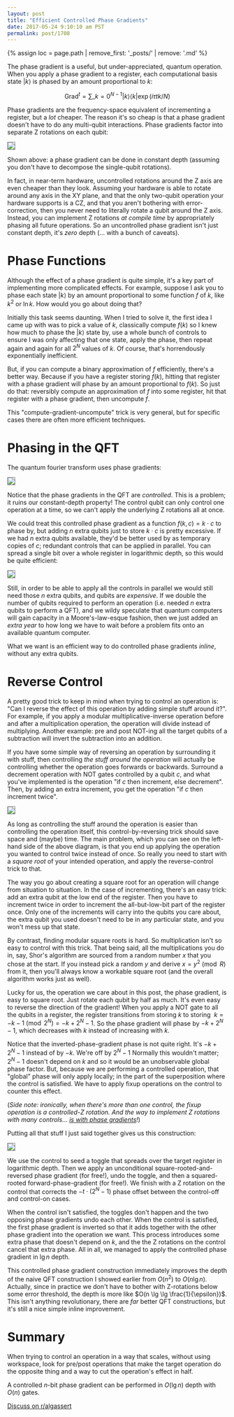 ```yaml
---
layout: post
title: "Efficient Controlled Phase Gradients"
date: 2017-05-24 9:10:10 am PST
permalink: post/1708
---
```


{% assign loc = page.path | remove_first: '_posts/' | remove: '.md' %}

The phase gradient is a useful, but under-appreciated, quantum operation.
When you apply a phase gradient to a register, each computational basis state $|k\rangle$ is phased by an amount proportional to $k$:

$$\text{Grad}^t = \sum\_{k=0}^{N-1} |k\rangle \langle k| \exp(i \tau t k / N)$$

Phase gradients are the frequency-space equivalent of incrementing a register, but a *lot* cheaper.
The reason it's so cheap is that a phase gradient doesn't have to do any multi-qubit interactions.
Phase gradients factor into separate Z rotations on each qubit:

<img style="max-width:100%; border:1px solid gray;" src="/assets/{{ loc }}/gradient.png"/>

Shown above: a phase gradient can be done in constant depth (assuming you don't have to decompose the single-qubit rotations).

In fact, in near-term hardware, uncontrolled rotations around the Z axis are even cheaper than they look.
Assuming your hardware is able to rotate around any axis in the XY plane, and that the only two-qubit operation your hardware supports is a CZ, and that you aren't bothering with error-correction, then you never need to literally rotate a qubit around the Z axis.
Instead, you can implement Z rotations *at compile time* by appropriately phasing all future operations.
So an uncontrolled phase gradient isn't just constant depth, it's *zero* depth (... with a bunch of caveats).

# Phase Functions

Although the effect of a phase gradient is quite simple, it's a key part of implementing more complicated effects.
For example, suppose I ask you to phase each state $|k\rangle$ by an amount proportional to some function $f$ of $k$, like $k^2$ or $\ln k$.
How would you go about doing that?

Initially this task seems daunting.
When I tried to solve it, the first idea I came up with was to pick a value of $k$, classically compute $f(k)$ so I knew how much to phase the $|k\rangle$ state by, use a whole bunch of controls to ensure I was only affecting that one state, apply the phase, then repeat again and again for all $2^N$ values of $k$.
Of course, that's horrendously exponentially inefficient.

But, if you can compute a binary approximation of $f$ efficiently, there's a better way.
Because if you have a register storing $f(k)$, hitting that register with a phase gradient will phase by an amount proportional to $f(k)$.
So just do that: reversibly compute an approximation of $f$ into some register, hit that register with a phase gradient, then uncompute $f$.

This "compute-gradient-uncompute" trick is very general, but for specific cases there are often more efficient techniques.

# Phasing in the QFT

The quantum fourier transform uses phase gradients:

<img style="max-width:100%; border:1px solid gray;" src="/assets/{{ loc }}/qft-with-gradients.png"/>

Notice that the phase gradients in the QFT are *controlled*.
This is a problem; it ruins our constant-depth property!
The control qubit can only control one operation at a time, so we can't apply the underlying Z rotations all at once.

We could treat this controlled phase gradient as a function $f(k, c) = k \cdot c$ to phase by, but adding $n$ extra qubits just to store $k \cdot c$ is pretty excessive.
If we had $n$ extra qubits available, they'd be better used by as temporary copies of $c$; redundant controls that can be applied in parallel.
You can spread a single bit over a whole register in logarithmic depth, so this would be quite efficient:

<img style="max-width:100%; border:1px solid gray;" src="/assets/{{ loc }}/spread-cnot.png"/>

Still, in order to be able to apply all the controls in parallel we would still need those $n$ extra qubits, and qubits are *expensive*.
If we double the number of qubits required to perform an operation (i.e. needed $n$ extra qubits to perform a QFT), and we wildy speculate that quantum computers will gain capacity in a Moore's-law-esque fashion, then we just added an *extra year* to how long we have to wait before a problem fits onto an available quantum computer.

What we want is an efficient way to do controlled phase gradients *inline*, without any extra qubits.


# Reverse Control

A pretty good trick to keep in mind when trying to control an operation is: "Can I reverse the effect of this operation by adding simple stuff around it?".
For example, if you apply a modular multiplicative-inverse operation before and after a multiplication operation, the operation will divide instead of multiplying.
Another example: pre and post NOT-ing all the target qubits of a subtraction will invert the subtraction into an addition.

If you have some simple way of reversing an operation by surrounding it with stuff, then controlling *the stuff around the operation* will actually be controlling whether the operation goes forwards or backwards.
Surround a decrement operation with NOT gates controlled by a qubit $c$, and what you've implemented is the operation "if $c$ then increment, else decrement".
Then, by adding an extra increment, you get the operation "if $c$ then increment twice".

<img style="max-width:100%; border:1px solid gray;" src="/assets/{{ loc }}/controlled-double-increment.png"/>

As long as controlling the stuff around the operation is easier than controlling the operation itself, this control-by-reversing trick should save space and (maybe) time.
The main problem, which you can see on the left-hand side of the above diagram, is that you end up applying the operation you wanted to control twice instead of once.
So really you need to start with a *square root* of your intended operation, and apply the reverse-control trick to that.

The way you go about creating a square root for an operation will change from situation to situation.
In the case of incrementing, there's an easy trick: add an extra qubit at the low end of the register.
Then you have to increment twice in order to increment the all-but-low-bit part of the register once.
Only one of the increments will carry into the qubits you care about, the extra qubit you used doesn't need to be in any particular state, and you won't mess up that state.

By contrast, finding modular square roots is hard.
So multiplication isn't so easy to control with this trick.
That being said, all the multiplications you do in, say, Shor's algorithm are sourced from a random number $x$ that you chose at the start.
If you instead pick a random $y$ and derive $x = y^2 \pmod{R}$ from it, then you'll always know a workable square root (and the overall algorithm works just as well).

Lucky for us, the operation we care about in this post, the phase gradient, is easy to square root.
Just rotate each qubit by half as much.
It's even easy to reverse the direction of the gradient!
When you apply a NOT gate to all the qubits in a register, the register transitions from storing $k$ to storing $~k = -k-1 \pmod{2^N} = -k + 2^N-1$.
So the phase gradient will phase by $-k + 2^N-1$, which decreases with $k$ instead of increasing with $k$.

Notice that the inverted-phase-gradient phase is not quite right.
It's $-k + 2^N-1$ instead of by $-k$.
We're off by $2^N-1$
Normally this wouldn't matter; $2^N-1$ doesn't depend on $k$ and so it would be an unobservable global phase factor.
But, because we are performing a controlled operation, that "global" phase will only apply locally; in the part of the superposition where the control is satisfied.
We have to apply fixup operations on the control to counter this effect.

(*Side note: ironically, when there's more than one control, the fixup operation is a controlled-Z rotation.
And the way to implement Z rotations with many controls... [is with phase gradients](/circuits/2015/06/22/Using-Quantum-Gates-instead-of-Ancilla-Bits.html)!*)

Putting all that stuff I just said together gives us this construction:

<img style="max-width:100%; border:1px solid gray;" src="/assets/{{ loc }}/controlled-gradient.png"/>

We use the control to seed a toggle that spreads over the target register in logarithmic depth.
Then we apply an unconditional square-rooted-and-reversed phase gradient (for free!), undo the toggle, and then a squared-rooted forward-phase-gradient (for free!).
We finish with a Z rotation on the control that corrects the $-t \cdot (2^N-1)$ phase offset between the control-off and control-on cases.

When the control isn't satisfied, the toggles don't happen and the two opposing phase gradients undo each other.
When the control is satisfied, the first phase gradient is inverted so that it adds together with the other phase gradient into the operation we want.
This process introduces some extra phase that doesn't depend on $k$, and the the Z rotations on the control cancel that extra phase.
All in all, we managed to apply the controlled phase gradient in $\lg n$ depth.

This controlled phase gradient construction immediately improves the depth of the naive QFT construction I showed earlier from $O(n^2)$ to $O(n \lg n)$.
Actually, since in practice we don't have to bother with Z-rotations below some error threshold, the depth is more like $O(n \lg \lg \frac{1}{\epsilon})$.
This isn't anything revolutionary, there are *far* better QFT constructions, but it's still a nice simple inline improvement.


# Summary

When trying to control an operation in a way that scales, without using workspace, look for pre/post operations that make the target operation do the opposite thing and a way to cut the operation's effect in half.

A controlled $n$-bit phase gradient can be performed in $O(\lg n)$ depth with $O(n)$ gates.

[Discuss on r/algassert](https://www.reddit.com/r/algassert/comments/6d4ny6/comment_thread_efficient_controlled_phase/)

